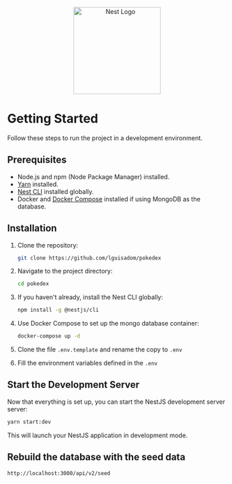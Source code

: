 <p align="center">
  <a href="http://nestjs.com/" target="blank"><img src="https://nestjs.com/img/logo-small.svg" width="200" alt="Nest Logo" /></a>
</p>

# Getting Started

Follow these steps to run the project in a development environment.

## Prerequisites
- Node.js and npm (Node Package Manager) installed.
- [Yarn](https://classic.yarnpkg.com/en/docs/install/) installed.
- [Nest CLI](https://docs.nestjs.com/cli/overview) installed globally.
- Docker and [Docker Compose](https://docs.docker.com/compose/install/) installed if using MongoDB as the database.

## Installation

1. Clone the repository:
   ```bash
   git clone https://github.com/lguisadom/pokedex
   ```
2. Navigate to the project directory:
   ```bash
   cd pokedex
   ```
3. If you haven't already, install the Nest CLI globally:
   ```bash
   npm install -g @nestjs/cli
    ```
4. Use Docker Compose to set up the mongo database container:
   ```bash
   docker-compose up -d
   ```

5. Clone the file ```.env.template``` and rename the copy to ```.env```

6. Fill the environment variables defined in the ```.env```

## Start the Development Server

Now that everything is set up, you can start the NestJS development server server:
   ```bash
   yarn start:dev
   ```
This will launch your NestJS application in development mode.

## Rebuild the database with the seed data
   ```bash
   http://localhost:3000/api/v2/seed
   ```